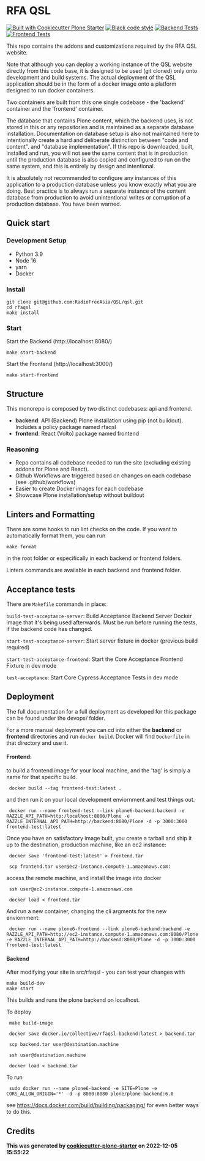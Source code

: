 # RFA QSL

[![Built with Cookiecutter Plone Starter](https://img.shields.io/badge/built%20with-Cookiecutter%20Plone%20Starter-0083be.svg?logo=cookiecutter)](https://github.com/collective/cookiecutter-plone-starter/)
[![Black code style](https://img.shields.io/badge/code%20style-black-000000.svg)](https://github.com/ambv/black)
[![Backend Tests](https://github.com/collective/rfaqsl/actions/workflows/backend.yml/badge.svg)](https://github.com/collective/rfaqsl/actions/workflows/backend.yml)
[![Frontend Tests](https://github.com/collective/rfaqsl/actions/workflows/frontend.yml/badge.svg)](https://github.com/collective/rfaqsl/actions/workflows/frontend.yml)

This repo contains the addons and customizations required by the RFA QSL website.

Note that although you can deploy a working instance of the QSL website directly from this code base, it is designed to be used (git cloned) only onto development and build systems.   The actual deployment of the QSL application should be in the form of a docker image onto a platform designed to run docker containers.

Two containers are built from this one single codebase - the 'backend' container and the 'frontend' container.

The database that contains Plone content, which the backend uses, is not stored in this or any repositories and is maintained as a separate database installation. Documentation on database setup is also not maintained here to intentionally create a hard and deliberate distinction between "code and content". and "database implementation".  If this repo is downloaded, built, installed and run, you will not see the same content that is in production until the production database is also copied and configured to run on the same system, and this is entirely by design and intentional.

It is absolutely not recommended to configure any instances of this application to a production database unless you know exactly what you are doing.  Best practice is to always run a separate instance of the content database from production to avoid unintentional writes or corruption of a production database.   You have been warned.

## Quick start

### Development Setup

- Python 3.9
- Node 16
- yarn
- Docker

### Install

```shell
git clone git@github.com:RadioFreeAsia/QSL/qsl.git
cd rfaqsl
make install
```

### Start

Start the Backend (http://localhost:8080/)

```shell
make start-backend
```

Start the Frontend (http://localhost:3000/)

```shell
make start-frontend
```

## Structure

This monorepo is composed by two distinct codebases: api and frontend.

- **backend**: API (Backend) Plone installation using pip (not buildout). Includes a policy package named rfaqsl
- **frontend**: React (Volto) package named frontend

### Reasoning

- Repo contains all codebase needed to run the site (excluding existing addons for Plone and React).
- Github Workflows are triggered based on changes on each codebase (see .github/workflows)
- Easier to create Docker images for each codebase
- Showcase Plone installation/setup without buildout

## Linters and Formatting

There are some hooks to run lint checks on the code. If you want to automatically format them, you can run

`make format`

in the root folder or especifically in each backend or frontend folders.

Linters commands are available in each backend and frontend folder.

## Acceptance tests

There are `Makefile` commands in place:

`build-test-acceptance-server`: Build Acceptance Backend Server Docker image that it's being used afterwards. Must be run before running the tests, if the backend code has changed.

`start-test-acceptance-server`: Start server fixture in docker (previous build required)

`start-test-acceptance-frontend`: Start the Core Acceptance Frontend Fixture in dev mode

`test-acceptance`: Start Core Cypress Acceptance Tests in dev mode

## Deployment

The full documentation for a full deployment as developed for this package can be found under the devops/ folder.

For a more manual deployment you can cd into either the **backend** or **frontend** directories and run `docker build`.  Docker will find `Dockerfile` in that directory and use it.

#### Frontend:

to build a frontend image for your local machine, and the 'tag' is simply a name for that specific build.

     docker build --tag frontend-test:latest .
  
  and then run it on your local development enviornment and test things out.
  
     docker run --name frontend-test --link plone6-backend:backend -e RAZZLE_API_PATH=http:/localhost:8080/Plone -e RAZZLE_INTERNAL_API_PATH=http://backend:8080/Plone -d -p 3000:3000 frontend-test:latest

Once you have an satisfactory image built, you create a tarball and ship it up to the destination, production machine, like an ec2 instance:

     docker save 'frontend-test:latest' > frontend.tar
   
     scp frontend.tar user@ec2-instance.compute-1.amazonaws.com:

access the remote machine, and install the image into docker

     ssh user@ec2-instance.compute-1.amazonaws.com

     docker load < frontend.tar

And run a new container, changing the cli argments for the new enviornment:

     docker run --name plone6-frontend --link plone6-backend:backend -e RAZZLE_API_PATH=http://ec2-instance.compute-1.amazonaws.com:8080/Plone -e RAZZLE_INTERNAL_API_PATH=http://backend:8080/Plone -d -p 3000:3000 frontend-test:latest


#### Backend

After modifying your site in src/rfaqsl - you can test your changes with

    make build-dev
    make start
    
This builds and runs the plone backend on localhost.

To deploy
   
     make build-image
   
     docker save docker.io/collective/rfaqsl-backend:latest > backend.tar
   
     scp backend.tar user@destination.machine
   
     ssh user@destination.machine
   
     docker load < backend.tar
   
 To run
 
     sudo docker run --name plone6-backend -e SITE=Plone -e CORS_ALLOW_ORIGIN='*' -d -p 8080:8080 plone/plone-backend:6.0

 
     
    


see https://docs.docker.com/build/building/packaging/ for even better ways to do this.


## Credits

**This was generated by [cookiecutter-plone-starter](https://github.com/collective/cookiecutter-plone-starter) on 2022-12-05 15:55:22**


